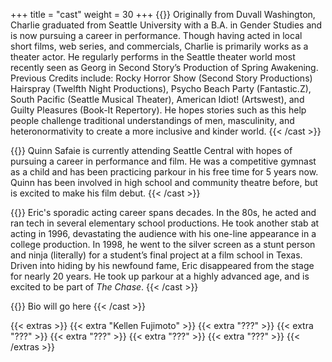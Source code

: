 +++
title = "cast"
weight = 30
+++
{{<cast name="Charlie Chittenden" character="Alex" headshot="charlie.jpg">}}
Originally from Duvall Washington, Charlie graduated from Seattle University
with a B.A. in Gender Studies and is now pursuing a career in performance.
Though having acted in local short films, web series, and commercials,
Charlie is primarily works as a theater actor. He regularly performs in the
Seattle theater world most recently seen as Georg in Second Story’s Production of
Spring Awakening. Previous Credits include: Rocky Horror Show (Second Story
Productions) Hairspray (Twelfth Night Productions), Psycho Beach Party
(Fantastic.Z), South Pacific (Seattle Musical Theater), American Idiot!
(Artswest), and Guilty Pleasures (Book-It Repertory). He hopes stories such as
this help people challenge traditional understandings of men, masculinity, and
heteronormativity to create a more inclusive and kinder world.
{{< /cast >}}

{{<cast name="Quinn Safaie" character="Jason" headshot="quinn.jpg">}}
Quinn Safaie is currently attending Seattle Central with hopes of pursuing a
career in performance and film. He was a competitive gymnast as a child and
has been practicing parkour in his free time for 5 years now. Quinn has been
involved in high school and community theatre before, but is excited to make his
film debut.
{{< /cast >}}

{{<cast name="Eric Jusino" character="Daniel" headshot="eric.jpg">}}
Eric's sporadic acting career spans decades. In the 80s, he acted and ran tech in several elementary school productions. He took another stab at acting in 1996, devastating the audience with his one-line appearance in a college production. In 1998, he went to the silver screen as a stunt person and ninja (literally) for a student’s final project at a film school in Texas. Driven into hiding by his newfound fame, Eric disappeared from the stage for nearly 20 years. He took up parkour at a highly advanced age, and is excited to be part of <i>The Chase</i>.
{{< /cast >}}

{{<cast name="???" character="Linda" headshot="???.png">}}
Bio will go here
{{< /cast >}}

{{< extras >}}
{{< extra "Kellen Fujimoto" >}}
{{< extra "???" >}}
{{< extra "???" >}}
{{< extra "???" >}}
{{< extra "???" >}}
{{< extra "???" >}}
{{< /extras >}}
